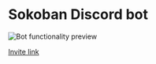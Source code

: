 # Sokoban Discord bot

![Bot functionality preview](https://imgur.com/LSF4Nww.gif)

[Invite link](https://discord.com/api/oauth2/authorize?client_id=752637240521392138&permissions=93248&scope=bot)

